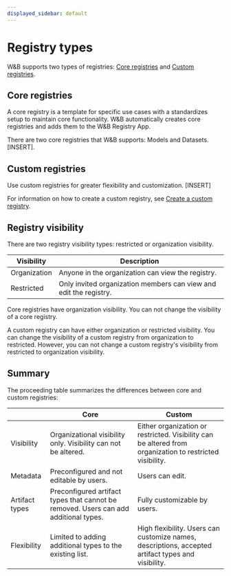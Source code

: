 ```yaml
---
displayed_sidebar: default
---
```


# Registry types

W&B supports two types of registries: [Core registries](#core-registries) and [Custom registries](#custom-registries). 

## Core registries
A core registry is a template for specific use cases with a standardizes setup to maintain core functionality. W&B automatically creates core registries and adds them to the W&B Registry App. 

There are two core registries that  W&B supports: Models and Datasets. [INSERT].

## Custom registries
Use custom registries for greater flexibility and customization. [INSERT]

For information on  how to create a custom registry, see [Create a custom registry](./create_collection.md).


## Registry visibility 


There are two registry visibility types: restricted or organization visibility. 

| Visibility | Description |
| --- | --- |
| Organization | Anyone in the organization can view the registry. |
| Restricted   | Only invited organization members can view and edit the registry.| 

Core registries have organization visibility. You can not change the visibility of a core registry. 

A custom registry can have either organization or restricted visibility.  You can change the visibility of a custom registry from organization to restricted. However, you can not change a custom registry's visibility from restricted to organization visibility.

## Summary
The proceeding table summarizes the differences between core and custom registries:

|                | Core  | Custom|
| -------------- | ----- | ----- |
| Visibility     | Organizational visibility only. Visibility can not be altered. | Either organization or restricted. Visibility can be altered from organization to restricted visibility.|
| Metadata       | Preconfigured and not editable by users. | Users can edit.  |
| Artifact types | Preconfigured artifact types that cannot be removed. Users can add additional types. | Fully customizable by users.|
| Flexibility    | Limited to adding additional types to the existing list.| High flexibility. Users can customize names, descriptions, accepted artifact types and visibility.|

<!-- ## Core registries
Core registries are integrated into the registries platform automatically. There are two types of core registries: models and datasets.

### Registry visibility 


### Registry metadata
Core registry details such as name and descriptions are not editable by users. Only an organization administrator can edit the description or name. In addition.


### Registry artifact types
Accepted artifacts types within these registries cannot be removed. However, you can add additional artifact types.

## Custom registries

### Registry visibility 

### Registry metadata

### Registry artifact types -->



